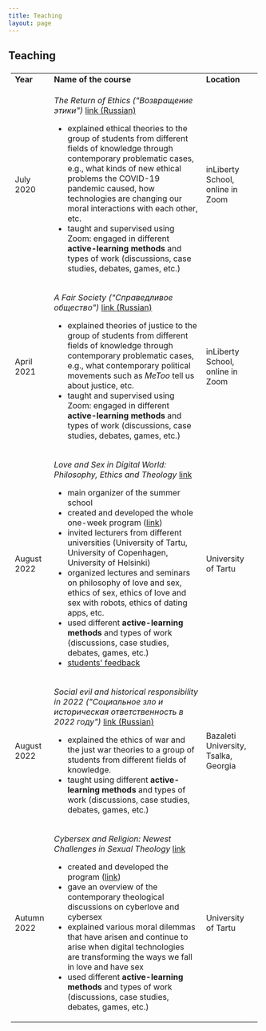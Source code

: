 ```yaml
---
title: Teaching
layout: page
---
```


<h2>Teaching</h2>

<table style="width: auto; border-collapse: collapse; border: none;
    padding: 5px;">
	
  <tr>
    <td><b>Year</b></td>
    <td><b>Name of the course</b></td>
    <td><b>Location</b></td>
  </tr>
	
  <tr>
    <td>July 2020</td>
    <td>
		<p><i>The Return of Ethics ("Возвращение этики")</i> <a href="https://www.inliberty.ru/ithink-ethics/">link (Russian)</a></p>
	<p><ul>
		<li>explained ethical theories to the group of students from different fields of knowledge through contemporary problematic cases, e.g., what kinds of new ethical problems the COVID-19 pandemic caused, how technologies are changing our moral interactions with each other, etc.</li>
		<li>taught and supervised using  Zoom: engaged in different <b>active-learning methods</b> and types of work (discussions, case studies, debates, games, etc.)</li>
	</ul></p>
	</td>
    <td>inLiberty School, online in Zoom</td>
  </tr>
  
 <tr>
    <td>April 2021</td>
    <td>
		<p><i>A Fair Society ("Справедливое общество")</i> <a href="https://www.inliberty.ru/schools-justice/">link (Russian)</a></p>
	<p><ul>
		<li>explained theories of justice to the group of students from different fields of knowledge through contemporary problematic cases, e.g., what contemporary political movements such as <i>MeToo</i> tell us about justice, etc.</li>
		<li>taught and supervised using  Zoom: engaged in different <b>active-learning methods</b> and types of work (discussions, case studies, debates, games, etc.)</li>
	</ul>
</p>
	</td>
    <td>inLiberty School, online in Zoom</td>
  </tr>

  <tr>
    <td>August 2022</td>
    <td>
		<p><i>Love and Sex in Digital World: Philosophy, Ethics and Theology</i> <a href="https://ut.ee/et/node/137447">link</a></p>
	<p><ul>
		<li>main organizer of the summer school</li>
		<li>created and developed the whole one-week program (<a href="https://drive.google.com/file/d/1EkvTOpuWoX5ZbV2ho9Y7LOBohT87Bjq5/view?usp=sharing">link</a>)</li>
		<li>invited lecturers from different universities (University of Tartu, University of Copenhagen, University of Helsinki)</li>
		<li>organized lectures and seminars on philosophy of love and sex, ethics of sex, ethics of love and sex with robots, ethics of dating apps, etc.</li>
		<li>used different <b>active-learning methods</b> and types of work (discussions, case studies, debates, games, etc.)</li>
		<li><a href="https://drive.google.com/file/d/1HUvxLIZX1xjw1qfWISU9-C2wtJ8Ocpxa/view?usp=sharing">students' feedback</a></li>
	</ul>
</p>
	</td>
    <td>University of Tartu</td>
  </tr>

  <tr>
    <td>August 2022</td>
    <td>
		<p><i>Social evil and historical responsibility in 2022 ("Социальное зло и историческая ответственность в 2022 году")</i> <a href="[https://www.inliberty.ru/schools-justice/](https://bazaleti.notion.site/2022-b8ba8404dc074cd9aba4f956d3753b42#174fc8375cbf4d609fbeed31ac981446)">link (Russian)</a></p>
	<p><ul>
		<li>explained the ethics of war and the just war theories to a group of students from different fields of knowledge.</li>
		<li>taught using different <b>active-learning methods</b> and types of work (discussions, case studies, debates, games, etc.)</li>
	</ul>
</p>
	</td>
    <td>Bazaleti University, Tsalka, Georgia</td>
  </tr>
  
   <tr>
    <td>Autumn 2022</td>
    <td>
		<p><i>Cybersex and Religion: Newest Challenges in Sexual Theology</i> <a href="https://ut.ee/et/node/137447">link</a></p>
	<p><ul>
		<li>created and developed the program (<a href="https://drive.google.com/file/d/1lBmRxsH46rFjLhsKWp0Xq92KIvetE1_x/view?usp=sharing">link</a>)</li>
		<li>gave an overview of the contemporary theological discussions on cyberlove and cybersex</li>
		<li>explained various moral dilemmas that have arisen and continue to arise when digital technologies are transforming the ways we fall in love and have sex</li>
		<li>used different <b>active-learning methods</b> and types of work (discussions, case studies, debates, games, etc.)</li>
	</ul>
</p>
	</td>
    <td>University of Tartu</td>
  </tr>
</table>

